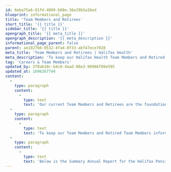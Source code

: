 ```yaml
---
id: 6eba75a6-91fd-4069-b88e-36e29b5a2bed
blueprint: informational_page
title: 'Team Members and Retirees'
short_title: '{{ title }}'
sidebar_title: '{{ title }}'
opengraph_title: '{{ meta_title }}'
opengraph_description: '{{ meta_description }}'
informational_page_parent: false
parent: ae102766-0532-4fa4-8f33-abf47ece7028
meta_title: 'Team Members and Retirees | Halifax Health'
meta_description: 'To keep our Halifax Health Team Members and Retired Team Members informed we will have information important to you posted on this page.'
tag: 'Careers & Team Members'
updated_by: 370ab10c-b4c0-4aad-88e3-96966f89e595
updated_at: 1696267744
content:
  -
    type: paragraph
    content:
      -
        type: text
        text: 'Our current Team Members and Retirees are the foundation of our award winning organization. Part of our mission and values is to be the community healthcare leader through exceptional talent and to cultivate a positive workplace, in which each Team Member is valued, respected and has an opportunity for personal and professional growth.'
  -
    type: paragraph
    content:
      -
        type: text
        text: 'To keep our Team Members and Retired Team Members informed we will have information important to you posted here.'
  -
    type: paragraph
    content:
      -
        type: text
        text: 'Below is the Summary Annual Report for the Halifax Pension Plan.'
---
```

